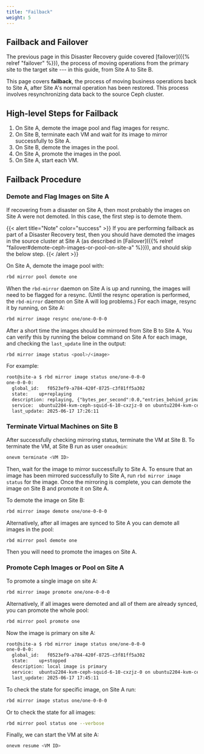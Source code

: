 ```yaml
---
title: "Failback"
weight: 5
---
```


## Failback and Failover

The previous page in this Disaster Recovery guide covered [failover]({{% relref "failover" %}}), the process of moving operations from the primary site to the target site --- in this guide, from Site A to Site B.

This page covers **failback**, the process of moving business operations back to Site A, after Site A's normal operation has been restored. This process involves resynchronizing data back to the source Ceph cluster.

## High-level Steps for Failback

1. On Site A, demote the image pool and flag images for resync.
1. On Site B, terminate each VM and wait for its image to mirror successfully to Site A.
1. On Site B, demote the images in the pool.
1. On Site A, promote the images in the pool.
1. On Site A, start each VM.

## Failback Procedure

### Demote and Flag Images on Site A

If recovering from a disaster on Site A, then most probably the images on Site A were not demoted. In this case, the first step is to demote them. 

{{< alert title="Note" color="success" >}}
If you are performing failback as part of a Disaster Recovery test, then you should have demoted the images in the source cluster at Site A (as described in [Failover]({{% relref "failover#demote-ceph-images-or-pool-on-site-a" %}})), and should skip the below step.
{{< /alert >}}

On Site A, demote the image pool with:

```bash
rbd mirror pool demote one
```
When the `rbd-mirror` daemon on Site A is up and running, the images will need to be flagged for a resync. (Until the resync operation is performed, the `rbd-mirror` daemon on Site A will log problems.) For each image, resync it by running, on Site A:

```bash
rbd mirror image resync one/one-0-0-0
```

After a short time the images should be mirrored from Site B to Site A. You can verify this by running the below command on Site A for each image, and checking the `last_update` line in the output:

```bash
rbd mirror image status <pool>/<image>
```

For example:

```default
root@site-a $ rbd mirror image status one/one-0-0-0
one-0-0-0:
  global_id:   f0523ef9-a784-420f-8725-c3f81ff5a302
  state:   	up+replaying
  description: replaying, {"bytes_per_second":0.0,"entries_behind_primary":0,"entries_per_second":0.0,"non_primary_position":{"entry_tid":3,"object_number":3,"tag_tid":8},"primary_position":{"entry_tid":3,"object_number":3,"tag_tid":8}}
  service: 	ubuntu2204-kvm-ceph-squid-6-10-cxzjz-0 on ubuntu2204-kvm-ceph-squid-6-10-cxzjz-0
  last_update: 2025-06-17 17:26:11
```

### Terminate Virtual Machines on Site B

After successfully checking mirroring status, terminate the VM at Site B. To terminate the VM, at Site B run as user `oneadmin`:

```bash
onevm terminate <VM ID>
```

Then, wait for the image to mirror successfully to Site A. To ensure that an image has been mirrored successfully to Site A, run `rbd mirror image status` for the image. Once the mirroring is complete, you can demote the image on Site B and promote it on Site A.

To demote the image on Site B:

```bash
rbd mirror image demote one/one-0-0-0
```

Alternatively, after all images are synced to Site A you can demote all images in the pool:

```bash
rbd mirror pool demote one
```

Then you will need to promote the images on Site A.

### Promote Ceph Images or Pool on Site A

To promote a single image on site A:

```bash
rbd mirror image promote one/one-0-0-0
```

Alternatively, if all images were demoted and all of them are already synced, you can promote the whole pool:

```bash
rbd mirror pool promote one
```

Now the image is primary on site A:

```default
root@site-a $ rbd mirror image status one/one-0-0-0
one-0-0-0:
  global_id:   f0523ef9-a784-420f-8725-c3f81ff5a302
  state:   	up+stopped
  description: local image is primary
  service: 	ubuntu2204-kvm-ceph-squid-6-10-cxzjz-0 on ubuntu2204-kvm-ceph-squid-6-10-cxzjz-0
  last_update: 2025-06-17 17:45:11
```
To check the state for specific image, on Site A run:

```bash
rbd mirror image status one/one-0-0-0
```

Or to check the state for all images:

```bash
rbd mirror pool status one --verbose
```

Finally, we can start the VM at site A:

```bash
onevm resume <VM ID>
```
